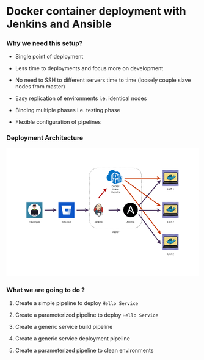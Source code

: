 # Docker container deployment with Jenkins and Ansible

### Why we need this setup?

* Single point of deployment

* Less time to deployments and focus more on development

* No need to SSH to different servers time to time (loosely couple slave nodes from master)

* Easy replication of environments i.e. identical nodes

* Binding multiple phases i.e. testing phase

* Flexible configuration of pipelines

### Deployment Architecture

![alt_deploy_arch](./deployment-arch.png)

### What we are going to do ?

1. Create a simple pipeline to deploy `Hello Service`

2. Create a parameterized pipeline to deploy `Hello Service`

3. Create a generic service build pipeline

4. Create a generic service deployment pipeline

5. Create a parameterized pipeline to clean environments

